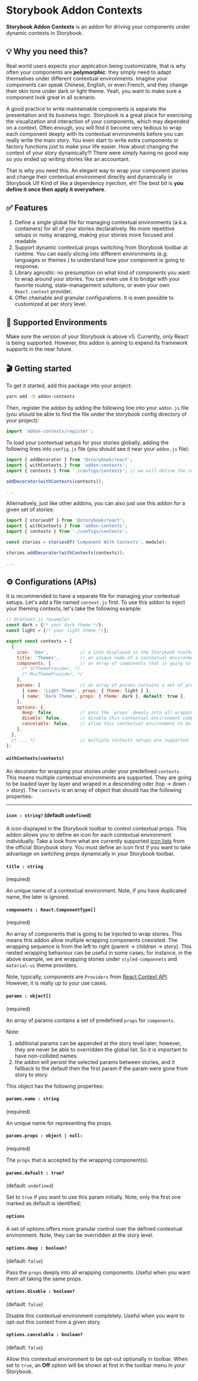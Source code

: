 # Storybook Addon Contexts

**Storybook Addon Contexts** is an addon for driving your components under dynamic contexts in Storybook.


## 💡 Why you need this?

Real world users expects your application being customizable, that is why often your components are **polymorphic**:
they simply need to adapt themselves under different contextual environments.  Imagine your components can speak
Chinese, English, or even French, and they change their skin tone under dark or light theme.  Yeah, you want to make
sure a component look great in all scenario.

A good practice to write maintainable components is separate the presentation and its business logic.  Storybook is
a great place for exercising the visualization and interaction of your components, which may depended on a context.
Often enough, you will find it become very tedious to wrap each component deeply with its contextual environments
before you can really write the main story.  You even start to write extra components or factory functions just to
make your life easier.  How about changing the context of your story dynamically?!  There were simply having no good
way so you ended up writing stories like an accountant.

That is why you need this.  An elegant way to wrap your component stories and change their contextual environment
directly and dynamically in Storybook UI!  Kind of like a dependency injection, eh!  The best bit is **you define it
once then apply it everywhere**.


## ✅ Features

1. Define a single global file for managing contextual environments (a.k.a. containers) for all of your stories 
   declaratively.  No more repetitive setups or noisy wrapping, making your stories more focused and readable.
2. Support dynamic contextual props switching from Storybook toolbar at runtime.  You can easily slicing into
   different environments (e.g. languages or themes ) to understand how your component is going to response.
3. Library agnostic: no presumption on what kind of components you want to wrap around your stories.  You can even
   use it to bridge with your favorite routing, state-management solutions, or even your own `React.context` provider.
4. Offer chainable and granular configurations.  It is even possible to customized at per story level.


## 🧰 Supported Environments

Make sure the version of your Storybook is above v5.  Currently, only React is being supported.  However, this addon
is aiming to expend its framework supports in the near future.


## 🎬 Getting started

To get it started, add this package into your project:

```bash
yarn add -D addon-contexts
```

Then, register the addon by adding the following line into your `addon.js` file (you should be able to find the file
under the storybook config directory of your project):

```js
import 'addon-contexts/register';
```

To load your contextual setups for your stories globally, adding the following lines into `config.js` file (you should
see it near your `addon.js` file):

```js
import { addDecorator } from '@storybook/react';
import { withContexts } from 'addon-contexts';
import { contexts } from './configs/contexts'; // we will define the contextual setups later in API section

addDecorator(withContexts(contexts));

...
```

Alternatively, just like other addons, you can also just use this addon for a given set of stories:

```js
import { storiesOf } from '@storybook/react';
import { withContexts } from 'addon-contexts';
import { contexts } from './configs/contexts';

const stories = storiesOf('Component With Contexts', module);

stories.addDecorator(withContexts(contexts));

...
```

## ⚙️ Configurations (APIs)

It is recommended to have a separate file for managing your contextual setups.  Let's add a file named `context.js`
first.  To use this addon to inject your theming contexts, let's take the following example:

```js
// @context.js (example)
const dark = {/* your dark theme */};
const light = {/* your light theme */};

export const contexts = [
  {
    icon: 'box',            // a icon displayed in the Storybook toolbar to control contextual props
    title: 'Themes',        // an unique name of a contextual environment
    components: [           // an array of components that is going to be injected to wrap stories
      /* SCThemeProvider, */
      /* MuiThemeProvider, */
    ],
    params: [               // an array of params contains a set of predefined `props` for `components`
      { name: 'Light Theme', props: { theme: light } },
      { name: 'Dark Theme', props: { theme: dark }, default: true },
    ],
    options: {
      deep: false,          // pass the `props` deeply into all wrapping components
      disable: false,       // disable this contextual environment completely
      cancelable: false,    // allow this contextual environment to be opt-out optionally in toolbar
    },
  },
  /* ... */                 // multiple contexts setups are supported
];
```

#### `withContexts(contexts)` 

An decorator for wrapping your stories under your predefined `contexts`.  This means multiple contextual environments
are supported.  They are going to be loaded layer by layer and wraped in a descending oder (top -> down -> story). 
The `contexts` is an array of object that should has the following properties:

---

#### `icon : string?` (default `undefined`)

A icon displayed in the Storybook toolbar to control contextual props. This addon allows you to define an icon for
each contextual environment individually.  Take a look from what are currently supported
[icon lists](https://storybooks-official.netlify.com/?path=/story/basics-icon--labels) from the official Storybook
story.  You must define an icon first if you want to take advantage on switching props dynamically in your Storybook
toolbar.

#### `title : string`  
(required)

An unique name of a contextual environment.  Note, if you have duplicated name, the later is ignored.

#### `components : React.ComponentType[]`  
(required)

An array of components that is going to be injected to wrap stories.  This means this addon allow multiple wrapping
components coexisted.  The wrapping sequence is from the left to right (parent -> children -> story). This nested
wrapping behaviour can be useful in some cases; for instance, in the above example, we are wrapping stories under
`styled-componnets` and `material-ui` theme providers.

Note, typically, components are `Providers` from [React Context API](https://reactjs.org/docs/context.html).  However,
it is really up to your use cases.

#### `params : object[]`  
(required) 

An array of params contains a set of predefined `props` for `components`.

Note:
1. additional params can be appended at the story level later; however, they are never be able to overridden the
global list. So it is important to have non-collided names.
2. the addon will persist the selected params between stories, and it fallback to the default then the first param
if the param were gone from story to story.

This object has the following properties: 

#### `params.name : string`  
(required) 

An unique name for representing the props.

#### `params.props : object | null:`  
(required) 

The `props` that is accepted by the wrapping component(s).

#### `params.defualt : true?`  
(default: `undefined`)

Set to `true` if you want to use this param initially.  Note, only the first one marked as default is identified;

#### `options`

A set of options offers more granular control over the defined contextual environment.  Note, they can be overridden
at the story level.

#### `options.deep : boolean?`  
(default: `false`)

Pass the `props` deeply into all wrapping components.  Useful when you want them all taking the same props.

#### `options.disable : boolean?`  
(default: `false`)

Disable this contextual environment completely.  Useful when you want to opt-out this context from a given story.

#### `options.cancelable : boolean?`  
(default: `false`)

Allow this contextual environment to be opt-out optionally in toolbar.  When set to `true`, an **Off** option will
be shown at first in the toolbar menu in your Storybook.
